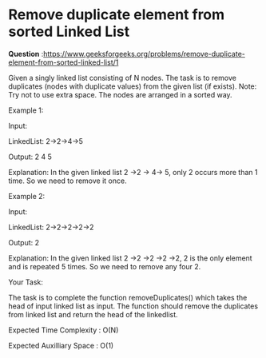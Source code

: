 # Remove duplicate element from sorted Linked List

**Question** :https://www.geeksforgeeks.org/problems/remove-duplicate-element-from-sorted-linked-list/1

Given a singly linked list consisting of N nodes. The task is to remove duplicates (nodes with duplicate values) from the given list (if exists).
Note: Try not to use extra space. The nodes are arranged in a sorted way.

Example 1:

Input:

LinkedList: 2->2->4->5

Output: 2 4 5

Explanation: In the given linked list 
2 ->2 -> 4-> 5, only 2 occurs more 
than 1 time. So we need to remove it once.

Example 2:

Input:

LinkedList: 2->2->2->2->2

Output: 2

Explanation: In the given linked list 
2 ->2 ->2 ->2 ->2, 2 is the only element
and is repeated 5 times. So we need to remove
any four 2.

Your Task:

The task is to complete the function removeDuplicates() which takes the head of input linked list as input. The function should remove the duplicates from linked list and return the head of the linkedlist.


Expected Time Complexity : O(N)

Expected Auxilliary Space : O(1)
